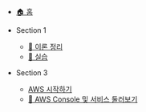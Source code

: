 * [🏠 홈](README.md)

* Section 1
  * [📘 이론 정리](section1/notes.md)
  * [🧪 실습](section1/labs.md)

* Section 3
  * [ AWS 시작하기](section3/notes.md)
  * [🧪 AWS Console 및 서비스 둘러보기](section1/labs.md)
